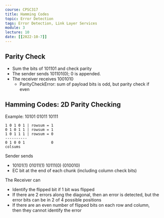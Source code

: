 ```yaml
---
course: CPSC317
title: Hamming Codes
topic: Error Detection
tags: Error Detection, Link Layer Services
module: 3
lecture: 10
date: [[2022-10-7]]
---
```


## Parity Check
- Sum the bits of 101101 and check parity
- The sender sends 101101(0); 0 is appended.
- The receiver receives 1001010
    - ParityCheckError: sum of payload bits is odd, but parity check if even

## Hamming Codes: 2D Parity Checking

Example: 10101 01011 10111
```
1 0 1 0 1 | rowsum = 1
0 1 0 1 1 | rowsum = 1
1 0 1 1 1 | rowsum = 0
----------
0 1 0 0 1            0
colsums
```

Sender sends
- 10101(1) 01011(1) 10111(0) (010010)
- EC bit at the end of each chunk (including column check bits)

The Receiver can
- Identify the flipped bit if 1 bit was flipped
- If there are 2 errors along the diagonal, then an error is detected, but the error bits can be in 2 of 4 possible positions
- If there are an even number of flipped bits on each row and column, then they cannot identify the error
